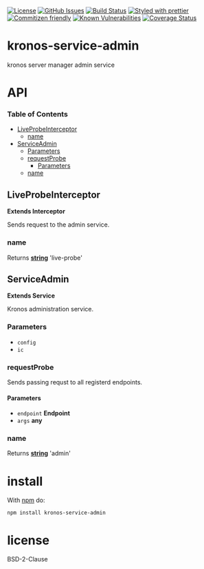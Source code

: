[![License](https://img.shields.io/badge/License-BSD%203--Clause-blue.svg)](https://spdx.org/licenses/0BSD.html)
[![GitHub Issues](https://img.shields.io/github/issues/Kronos-Integration/service-admin.svg?style=flat-square)](https://github.com/Kronos-Integration/service-admin/issues)
[![Build Status](https://img.shields.io/endpoint.svg?url=https%3A%2F%2Factions-badge.atrox.dev%2FKronos-Integration%2Fservice-admin%2Fbadge\&style=flat)](https://actions-badge.atrox.dev/Kronos-Integration/service-admin/goto)
[![Styled with prettier](https://img.shields.io/badge/styled_with-prettier-ff69b4.svg)](https://github.com/prettier/prettier)
[![Commitizen friendly](https://img.shields.io/badge/commitizen-friendly-brightgreen.svg)](http://commitizen.github.io/cz-cli/)
[![Known Vulnerabilities](https://snyk.io/test/github/Kronos-Integration/service-admin/badge.svg)](https://snyk.io/test/github/Kronos-Integration/service-admin)
[![Coverage Status](https://coveralls.io/repos/Kronos-Integration/service-admin/badge.svg)](https://coveralls.io/github/Kronos-Integration/service-admin)

# kronos-service-admin

kronos server manager admin service

# API

<!-- Generated by documentation.js. Update this documentation by updating the source code. -->

### Table of Contents

*   [LiveProbeInterceptor](#liveprobeinterceptor)
    *   [name](#name)
*   [ServiceAdmin](#serviceadmin)
    *   [Parameters](#parameters)
    *   [requestProbe](#requestprobe)
        *   [Parameters](#parameters-1)
    *   [name](#name-1)

## LiveProbeInterceptor

**Extends Interceptor**

Sends request to the admin service.

### name

Returns **[string](https://developer.mozilla.org/docs/Web/JavaScript/Reference/Global_Objects/String)** 'live-probe'

## ServiceAdmin

**Extends Service**

Kronos administration service.

### Parameters

*   `config` &#x20;
*   `ic` &#x20;

### requestProbe

Sends passing requst to all registerd endpoints.

#### Parameters

*   `endpoint` **Endpoint**&#x20;
*   `args` **any**&#x20;

### name

Returns **[string](https://developer.mozilla.org/docs/Web/JavaScript/Reference/Global_Objects/String)** 'admin'

# install

With [npm](http://npmjs.org) do:

```shell
npm install kronos-service-admin
```

# license

BSD-2-Clause
